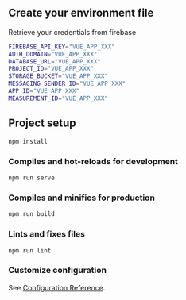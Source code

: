 ## Create your environment file

Retrieve your credentials from firebase

```bash
FIREBASE_API_KEY="VUE_APP_XXX"
AUTH_DOMAIN="VUE_APP_XXX"
DATABASE_URL="VUE_APP_XXX"
PROJECT_ID="VUE_APP_XXX"
STORAGE_BUCKET="VUE_APP_XXX"
MESSAGING_SENDER_ID="VUE_APP_XXX"
APP_ID="VUE_APP_XXX"
MEASUREMENT_ID="VUE_APP_XXX"
```

## Project setup

```
npm install
```

### Compiles and hot-reloads for development

```
npm run serve
```

### Compiles and minifies for production

```
npm run build
```

### Lints and fixes files

```
npm run lint
```

### Customize configuration

See [Configuration Reference](https://cli.vuejs.org/config/).
